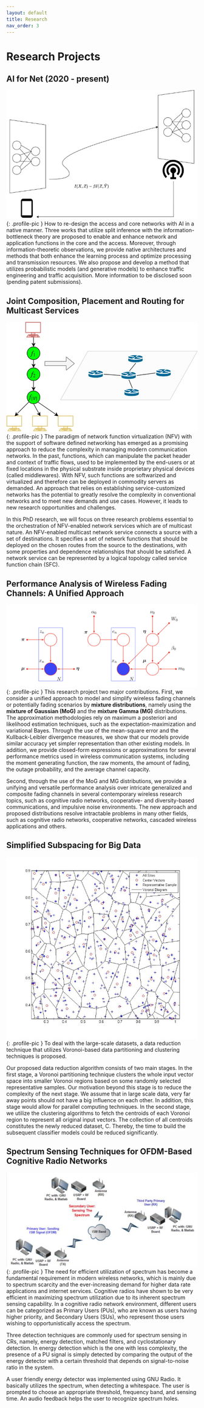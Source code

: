 ```yaml
---
layout: default
title: Research
nav_order: 3
---
```


# Research Projects

## AI for Net (2020 - present)

![AI for Net](images/splitNNzoomed.jpg){: .profile-pic }
How to re-design the access and core networks with AI in a native manner. Three works that utilize split inference with the information-bottleneck theory are proposed to enable and enhance network and application functions in the core and the access. Moreover, through information-theoretic observations, we provide native architectures and methods that both enhance the learning process and optimize processing and transmission resources. We also propose and develop a method that utilizes probabilistic models (and generative models) to enhance traffic engineering and traffic acquisition. More information to be disclosed soon (pending patent submissions).

## Joint Composition, Placement and Routing for Multicast Services

![Joint Composition, Placement and Routing for Multicast Services](images/phd_images/plan_abstract2.jpg){: .profile-pic }
The paradigm of network function virtualization (NFV) with the support of software defined networking has emerged as a promising approach to reduce the complexity in managing modern communication networks. In the past, functions, which can manipulate the packet header and context of traffic flows, used to be implemented by the end-users or at fixed locations in the physical substrate inside proprietary physical devices (called middlewares). With NFV, such functions are softwarized and virtualized and therefore can be deployed in commodity servers as demanded. An approach that relies on establishing service-customized networks has the potential to greatly resolve the complexity in conventional networks and to meet new demands and use cases. However, it leads to new research opportunities and challenges.

In this PhD research, we will focus on three research problems essential to the orchestration of NFV-enabled network services which are of multicast nature. An NFV-enabled multicast network service connects a source with a set of destinations. It specifies a set of network functions that should be deployed on the chosen routes from the source to the destinations, with some properties and dependence relationships that should be satisfied. A network service can be represented by a logical topology called service function chain (SFC).

## Performance Analysis of Wireless Fading Channels: A Unified Approach

![Performance Analysis of Wireless Fading Channels](images/MASc_images/VB_EM.png){: .profile-pic }
This research project two major contributions. First, we consider a unified approach to model and simplify wireless fading channels or potentially fading scenarios by **mixture distributions**, namely using the **mixture of Gaussian (MoG)** and the **mixture Gamma (MG)** distributions. The approximation methodologies rely on maximum a posteriori and likelihood estimation techniques, such as the expectation-maximization and variational Bayes. Through the use of the mean-square error and the Kullback-Leibler divergence measures, we show that our models provide similar accuracy yet simpler representation than other existing models. In addition, we provide closed-form expressions or approximations for several performance metrics used in wireless communication systems, including the moment generating function, the raw moments, the amount of fading, the outage probability, and the average channel capacity.

Second, through the use of the MoG and MG distributions, we provide a unifying and versatile performance analysis over intricate generalized and composite fading channels in several contemporary wireless research topics, such as cognitive radio networks, cooperative- and diversity-based communications, and impulsive noise environments. The new approach and proposed distributions resolve intractable problems in many other fields, such as cognitive radio networks, cooperative networks, cascaded wireless applications and others.

## Simplified Subspacing for Big Data

![Simplified Subspacing for Big Data](images/EBTIC_images/voronoi.jpg){: .profile-pic }
To deal with the large-scale datasets, a data reduction technique that utilizes Voronoi-based data partitioning and clustering techniques is proposed.

Our proposed data reduction algorithm consists of two main stages. In the first stage, a Voronoi partitioning technique clusters the whole input vector space into smaller Voronoi regions based on some randomly selected representative samples. Our motivation beyond this stage is to reduce the complexity of the next stage. We assume that in large scale data, very far away points should not have a big influence on each other. In addition, this stage would allow for parallel computing techniques. In the second stage, we utilize the clustering algorithms to fetch the centroids of each Voronoi region to represent all original input vectors. The collection of all centroids constitutes the newly reduced dataset, C. Thereby, the time to build the subsequent classifier models could be reduced significantly.

## Spectrum Sensing Techniques for OFDM-Based Cognitive Radio Networks

![Spectrum Sensing Techniques](images/SDP_ED/ED_cognitive.png){: .profile-pic }
The need for efficient utilization of spectrum has become a fundamental requirement in modern wireless networks, which is mainly due to spectrum scarcity and the ever-increasing demand for higher data rate applications and internet services. Cognitive radios have shown to be very efficient in maximizing spectrum utilization due to its inherent spectrum sensing capability. In a cognitive radio network environment, different users can be categorized as Primary Users (PUs), who are known as users having higher priority, and Secondary Users (SUs), who represent those users wishing to opportunistically access the spectrum.

Three detection techniques are commonly used for spectrum sensing in CRs, namely, energy detection, matched filters, and cyclostationary detection. In energy detection which is the one with less complexity, the presence of a PU signal is simply detected by comparing the output of the energy detector with a certain threshold that depends on signal-to-noise ratio in the system.

A user friendly energy detector was implemented using GNU Radio. It basically utilizes the spectrum, when detecting a whitespace. The user is prompted to choose an appropriate threshold, frequency band, and sensing time. An audio feedback helps the user to recognize spectrum holes.
